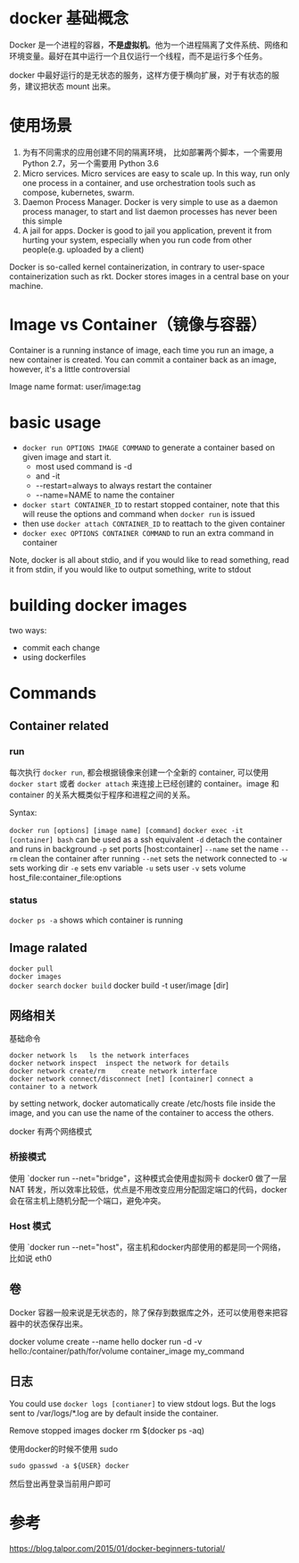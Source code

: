 # docker 基础概念


<!--
ID: c8268e11-d22f-4e76-8b16-ab604d5d137f
Status: publish
Date: 2017-06-30T13:59:00
Modified: 2020-05-16T11:44:40
wp_id: 515
-->


Docker 是一个进程的容器，**不是虚拟机**。他为一个进程隔离了文件系统、网络和环境变量。最好在其中运行一个且仅运行一个线程，而不是运行多个任务。

docker 中最好运行的是无状态的服务，这样方便于横向扩展，对于有状态的服务，建议把状态 mount 出来。

# 使用场景

1. 为有不同需求的应用创建不同的隔离环境， 比如部署两个脚本，一个需要用 Python 2.7，另一个需要用 Python 3.6
2. Micro services. Micro services are easy to scale up. In this way, run only one process in a container, and use orchestration tools such as compose, kubernetes, swarm.
3. Daemon Process Manager. Docker is very simple to use as a daemon process manager, to start and list daemon processes has never been this simple
4. A jail for apps. Docker is good to jail you application, prevent it from hurting your system, especially when you run code from other people(e.g. uploaded by a client)

Docker is so-called kernel containerization, in contrary to user-space containerization such as rkt. Docker stores images in a central base on your machine.


# Image vs Container（镜像与容器）

Container is a running instance of image, each time you run an image, a new container is created. You can commit a container back as an image, however, it's a little controversial

Image name format: user/image:tag

# basic usage

* `docker run OPTIONS IMAGE COMMAND` to generate a container based on given image and start it.
  * most used command is -d 
  * and -it
  * --restart=always to always restart the container
  * --name=NAME to name the container
* `docker start CONTAINER_ID` to restart stopped container, note that this will reuse the options and command when `docker run` is issued
* then use `docker attach CONTAINER_ID` to reattach to the given container
* `docker exec OPTIONS CONTAINER COMMAND` to run an extra command in container

Note, docker is all about stdio, and if you would like to read something, read it from stdin, if you would like to output something, write to stdout

# building docker images
two ways:
* commit each change
* using dockerfiles

# Commands

## Container related

### run

每次执行 `docker run`, 都会根据镜像来创建一个全新的 container, 可以使用 `docker start` 或者 `docker attach` 来连接上已经创建的 container。image 和 container 的关系大概类似于程序和进程之间的关系。

Syntax: 

`docker run [options] [image name] [command]`
`docker exec -it [container] bash` can be used as a ssh equivalent
`-d` detach the container and runs in background
`-p` set ports [host:container]
`--name` set the name
`--rm` clean the container after running
`--net` sets the network connected to
`-w` sets working dir
`-e` sets env variable
`-u` sets user
`-v` sets volume host_file:container_file:options

### status

`docker ps -a` shows which container is running

## Image ralated

`docker pull`	
`docker images` 	
`docker search`	
`docker build`	 docker build -t user/image [dir]

## 网络相关

基础命令

```
docker network ls	ls the network interfaces
docker network inspect	inspect the network for details
docker network create/rm	create network interface
docker network connect/disconnect [net] [container]	connect a container to a network
```

by setting network, docker automatically create /etc/hosts file inside the image, and you can use the name of the container to access the others.

docker 有两个网络模式

### 桥接模式

使用 `docker run --net="bridge"，这种模式会使用虚拟网卡 docker0 做了一层 NAT 转发，所以效率比较低，优点是不用改变应用分配固定端口的代码，docker会在宿主机上随机分配一个端口，避免冲突。

### Host 模式

使用 `docker run --net="host"，宿主机和docker内部使用的都是同一个网络，比如说 eth0


## 卷

Docker 容器一般来说是无状态的，除了保存到数据库之外，还可以使用卷来把容器中的状态保存出来。

docker volume create --name hello
docker run -d -v hello:/container/path/for/volume container_image my_command


## 日志

You could use `docker logs [contianer]`  to view stdout logs. But the logs sent to /var/logs/*.log are by default inside the container. 

Remove stopped images
docker rm $(docker ps -aq)

使用docker的时候不使用 sudo

```
sudo gpasswd -a ${USER} docker
```

然后登出再登录当前用户即可


# 参考

https://blog.talpor.com/2015/01/docker-beginners-tutorial/
